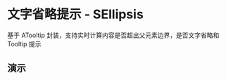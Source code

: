 # 文字省略提示 - SEllipsis

基于 ATooltip 封装，支持实时计算内容是否超出父元素边界，是否文字省略和 Tooltip 提示

<style lang="less" scoped>
h3[hide] {
  width: 100%;
  height: 0;
  margin: 0;
  padding: 0;
  overflow: hidden;
  border: none;
}


h3 + table,
h3 ~ details > table {
  display: table;
  width: 100%;
}

h3 + table tr,
h3 ~ details > table tr {
  background-color: var(--vp-c-bg) !important;
}
</style>

<script setup lang="ts">
  import Base from '@/library/ellipsis/Base.md'
  import Title from '@/library/ellipsis/Title.md'
  import Trigger from '@/library/ellipsis/Trigger.md'
</script>

## 演示

<div style="min-height: 388px">
  <h3 id="基本用法" hide>基本用法</h3>
  <div style="padding: 1px;">
    <Base/>
  </div>
</div>

<div style="min-height: 388px">
  <h3 id="自定义 title" hide>自定义 title</h3>
  <div style="padding: 1px;">
    <Title/>
  </div>
</div>

<div style="min-height: 388px">
  <h3 id="打开方式 trigger" hide>打开方式 trigger</h3>
  <div style="padding: 1px;">
    <Trigger/>
  </div>
</div>

## API

### Props

| 参数                | 说明                                        | 类型           | 默认值 |
| :------------------ | :------------------------------------------ | :------------- | :----: |
| **open**            | 手动控制浮层                                | boolean        |   -    |
| **title**           | 提示文字内容                                | string \| slot |   -    |
| **color**           | 背景颜色                                    | string         |   -    |
| **trigger**         | 触发行为, `hover` \| `focus` \| `click` ... | string         | hover  |
| **inspect**         | 是否实时计算内容是否超出父元素边界          | boolean        |  true  |
| **tooltip**         | 是否启用                                    | boolean        |  true  |
| **ellipsis**        | 是否文字省略                                | boolean        | false  |
| **placement**       | 气泡框 `Tooltip` 位置                       | string         | 'top'  |
| **mouseEnterDelay** | 鼠标移入后延时多少才显示 Tooltip，单位：秒  | number         |  0.3   |
| **mouseLeaveDelay** | 鼠标移出后延时多少才隐藏 Tooltip，单位：秒  | number         |  0.1   |

### Slots

| 插槽名      | 插槽说明     | 插槽参数 |
| :---------- | :----------- | :------- |
| **default** | 默认卡槽     | -        |
| **title**   | 提示文本卡槽 | -        |
| <br/>       |              |          |
